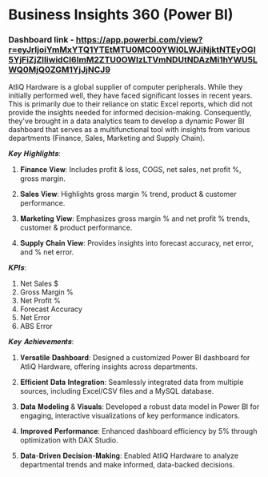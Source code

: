 # Business Insights 360 (Power BI)
### Dashboard link - https://app.powerbi.com/view?r=eyJrIjoiYmMxYTQ1YTEtMTU0MC00YWI0LWJiNjktNTEyOGI5YjFiZjZlIiwidCI6ImM2ZTU0OWIzLTVmNDUtNDAzMi1hYWU5LWQ0MjQ0ZGM1YjJjNCJ9 
AtliQ Hardware is a global supplier of computer peripherals. While they initially performed well, they have faced significant losses in recent years. This is primarily due to their reliance on static Excel reports, which did not provide the insights needed for informed decision-making. Consequently, they've brought in a data analytics team to develop a dynamic Power BI dashboard that serves as a multifunctional tool with insights from various departments (Finance, Sales, Marketing and Supply Chain).

𝑲𝒆𝒚 𝑯𝒊𝒈𝒉𝒍𝒊𝒈𝒉𝒕𝒔:
1. 𝐅𝐢𝐧𝐚𝐧𝐜𝐞 𝐕𝐢𝐞𝐰: Includes profit & loss, COGS, net sales, net profit %, gross margin.

2. 𝐒𝐚𝐥𝐞𝐬 𝐕𝐢𝐞𝐰: Highlights gross margin % trend, product & customer performance.

3. 𝐌𝐚𝐫𝐤𝐞𝐭𝐢𝐧𝐠 𝐕𝐢𝐞𝐰: Emphasizes gross margin % and net profit % trends, customer & product performance.

4. 𝐒𝐮𝐩𝐩𝐥𝐲 𝐂𝐡𝐚𝐢𝐧 𝐕𝐢𝐞𝐰: Provides insights into forecast accuracy, net error, and % net error.

𝑲𝑷𝑰𝒔:
1. Net Sales $
2. Gross Margin %
3. Net Profit %
4. Forecast Accuracy
5. Net Error
6. ABS Error

𝑲𝒆𝒚 𝑨𝒄𝒉𝒊𝒆𝒗𝒆𝒎𝒆𝒏𝒕𝒔:
1. 𝐕𝐞𝐫𝐬𝐚𝐭𝐢𝐥𝐞 𝐃𝐚𝐬𝐡𝐛𝐨𝐚𝐫𝐝: Designed a customized Power BI dashboard for AtliQ Hardware, offering insights across departments.

2. 𝐄𝐟𝐟𝐢𝐜𝐢𝐞𝐧𝐭 𝐃𝐚𝐭𝐚 𝐈𝐧𝐭𝐞𝐠𝐫𝐚𝐭𝐢𝐨𝐧: Seamlessly integrated data from multiple sources, including Excel/CSV files and a MySQL database.

3. 𝐃𝐚𝐭𝐚 𝐌𝐨𝐝𝐞𝐥𝐢𝐧𝐠 & 𝐕𝐢𝐬𝐮𝐚𝐥𝐬: Developed a robust data model in Power BI for engaging, interactive visualizations of key performance indicators.

4. 𝐈𝐦𝐩𝐫𝐨𝐯𝐞𝐝 𝐏𝐞𝐫𝐟𝐨𝐫𝐦𝐚𝐧𝐜𝐞: Enhanced dashboard efficiency by 5% through optimization with DAX Studio.

5. 𝐃𝐚𝐭𝐚-𝐃𝐫𝐢𝐯𝐞𝐧 𝐃𝐞𝐜𝐢𝐬𝐢𝐨𝐧-𝐌𝐚𝐤𝐢𝐧𝐠: Enabled AtliQ Hardware to analyze departmental trends and make informed, data-backed decisions.
